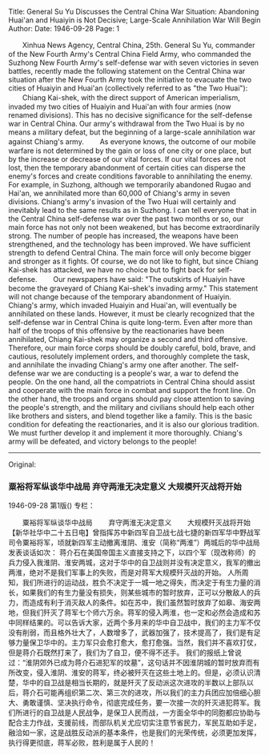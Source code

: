 Title: General Su Yu Discusses the Central China War Situation: Abandoning Huai'an and Huaiyin is Not Decisive; Large-Scale Annihilation War Will Begin
Author:
Date: 1946-09-28
Page: 1

　　Xinhua News Agency, Central China, 25th. General Su Yu, commander of the New Fourth Army's Central China Field Army, who commanded the Suzhong New Fourth Army's self-defense war with seven victories in seven battles, recently made the following statement on the Central China war situation after the New Fourth Army took the initiative to evacuate the two cities of Huaiyin and Huai'an (collectively referred to as "the Two Huai"):
　　Chiang Kai-shek, with the direct support of American imperialism, invaded my two cities of Huaiyin and Huai'an with four armies (now renamed divisions). This has no decisive significance for the self-defense war in Central China. Our army's withdrawal from the Two Huai is by no means a military defeat, but the beginning of a large-scale annihilation war against Chiang's army.
　　As everyone knows, the outcome of our mobile warfare is not determined by the gain or loss of one city or one place, but by the increase or decrease of our vital forces. If our vital forces are not lost, then the temporary abandonment of certain cities can disperse the enemy's forces and create conditions favorable to annihilating the enemy. For example, in Suzhong, although we temporarily abandoned Rugao and Hai'an, we annihilated more than 60,000 of Chiang's army in seven divisions. Chiang's army's invasion of the Two Huai will certainly and inevitably lead to the same results as in Suzhong. I can tell everyone that in the Central China self-defense war over the past two months or so, our main force has not only not been weakened, but has become extraordinarily strong. The number of people has increased, the weapons have been strengthened, and the technology has been improved. We have sufficient strength to defend Central China. The main force will only become bigger and stronger as it fights. Of course, we do not like to fight, but since Chiang Kai-shek has attacked, we have no choice but to fight back for self-defense.
　　Our newspapers have said: "The outskirts of Huaiyin have become the graveyard of Chiang Kai-shek's invading army." This statement will not change because of the temporary abandonment of Huaiyin. Chiang's army, which invaded Huaiyin and Huai'an, will eventually be annihilated on these lands. However, it must be clearly recognized that the self-defense war in Central China is quite long-term. Even after more than half of the troops of this offensive by the reactionaries have been annihilated, Chiang Kai-shek may organize a second and third offensive. Therefore, our main force corps should be doubly careful, bold, brave, and cautious, resolutely implement orders, and thoroughly complete the task, and annihilate the invading Chiang's army one after another. The self-defense war we are conducting is a people's war, a war to defend the people. On the one hand, all the compatriots in Central China should assist and cooperate with the main force in combat and support the front line. On the other hand, the troops and organs should pay close attention to saving the people's strength, and the military and civilians should help each other like brothers and sisters, and blend together like a family. This is the basic condition for defeating the reactionaries, and it is also our glorious tradition. We must further develop it and implement it more thoroughly. Chiang's army will be defeated, and victory belongs to the people!



<hr /> 

Original: 


### 粟裕将军纵谈华中战局  弃守两淮无决定意义  大规模歼灭战将开始

1946-09-28
第1版()
专栏：

　　粟裕将军纵谈华中战局
　　弃守两淮无决定意义
　　大规模歼灭战将开始
    【新华社华中二十五日电】曾指挥苏中新四军自卫战七战七捷的新四军华中野战军司令粟裕将军，顷就新四军主动撤离淮阴、淮安（简称“两淮”）两城后的华中战局发表谈话如次：
    蒋介石在美国帝国主义直接支持之下，以四个军（现改称师）的兵力侵入我淮阴、淮安两城，这对于华中的自卫战则并没有决定意义，我军的撤出两淮，绝对不是我们军事上的失败，而是对蒋军大规模歼灭战的开始。
    人所周知，我们所进行的运动战，胜负不决定于一城一地之得失，而决定于有生力量的消长，如果我们的有生力量没有损失，则某些城市的暂时放弃，正可以分散敌人的兵力，而造成有利于消灭敌人的条件。如在苏中，我们虽然暂时放弃了如皋、海安两地，但我们歼灭了蒋军七个师六万余。蒋军的侵入两淮，也一定和必然会造成和苏中同样结果的。可以告诉大家，近两个多月来的华中自卫战中，我们的主力军不仅没有削弱，而且格外壮大了，人数增多了，武器加强了，技术提高了，我们是有足够力量保卫华中的。主力军只会愈打愈大，愈打愈强。当然，我们并不喜欢打仗，但是蒋介石既然打来了，我们为了自卫，便不得不还手。
    我们的报纸上曾说过：“淮阴郊外已成为蒋介石进犯军的坟墓”，这句话并不因淮阴城的暂时放弃而有所改变，侵入淮阴、淮安的蒋军，终必被歼灭在这些土地上的。但是，必须认识清楚，华中的自卫战是相当长期的，就是歼灭了反动派这次进攻的半数以上部队以后，蒋介石可能再组织第二次、第三次的进攻，所以我们的主力兵团应加倍细心胆大、勇敢谨慎、坚决执行命令，彻底完成任务，要一次接一次的歼灭进犯蒋军。我们所进行的自卫战是人民战争，是保卫人民而战，一方面全华中的同胞都应协助与配合主力作战，支援前线，而部队机关尤应切实注意节省民力，军民互助如手足，融洽如一家，这是战胜反动派的基本条件，也是我们的光荣传统，必须更加发挥，执行得更彻底，蒋军必败，胜利是属于人民的！
